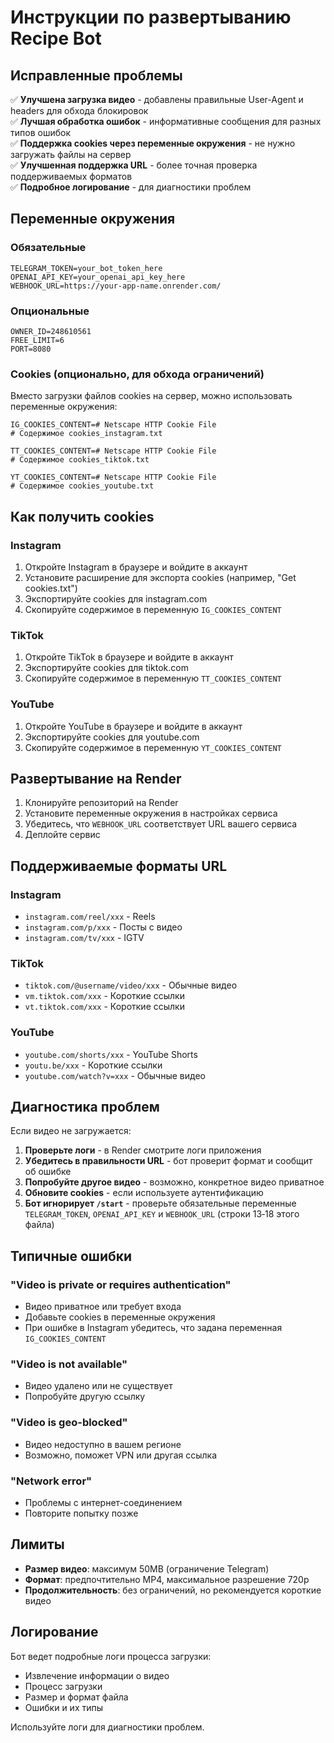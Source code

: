 # Инструкции по развертыванию Recipe Bot

## Исправленные проблемы

✅ **Улучшена загрузка видео** - добавлены правильные User-Agent и headers для обхода блокировок  
✅ **Лучшая обработка ошибок** - информативные сообщения для разных типов ошибок  
✅ **Поддержка cookies через переменные окружения** - не нужно загружать файлы на сервер  
✅ **Улучшенная поддержка URL** - более точная проверка поддерживаемых форматов  
✅ **Подробное логирование** - для диагностики проблем  

## Переменные окружения

### Обязательные
```
TELEGRAM_TOKEN=your_bot_token_here
OPENAI_API_KEY=your_openai_api_key_here
WEBHOOK_URL=https://your-app-name.onrender.com/
```

### Опциональные
```
OWNER_ID=248610561
FREE_LIMIT=6
PORT=8080
```

### Cookies (опционально, для обхода ограничений)

Вместо загрузки файлов cookies на сервер, можно использовать переменные окружения:

```
IG_COOKIES_CONTENT=# Netscape HTTP Cookie File
# Содержимое cookies_instagram.txt

TT_COOKIES_CONTENT=# Netscape HTTP Cookie File  
# Содержимое cookies_tiktok.txt

YT_COOKIES_CONTENT=# Netscape HTTP Cookie File
# Содержимое cookies_youtube.txt
```

## Как получить cookies

### Instagram
1. Откройте Instagram в браузере и войдите в аккаунт
2. Установите расширение для экспорта cookies (например, "Get cookies.txt")
3. Экспортируйте cookies для instagram.com
4. Скопируйте содержимое в переменную `IG_COOKIES_CONTENT`

### TikTok
1. Откройте TikTok в браузере и войдите в аккаунт
2. Экспортируйте cookies для tiktok.com
3. Скопируйте содержимое в переменную `TT_COOKIES_CONTENT`

### YouTube
1. Откройте YouTube в браузере и войдите в аккаунт
2. Экспортируйте cookies для youtube.com
3. Скопируйте содержимое в переменную `YT_COOKIES_CONTENT`

## Развертывание на Render

1. Клонируйте репозиторий на Render
2. Установите переменные окружения в настройках сервиса
3. Убедитесь, что `WEBHOOK_URL` соответствует URL вашего сервиса
4. Деплойте сервис

## Поддерживаемые форматы URL

### Instagram
- `instagram.com/reel/xxx` - Reels
- `instagram.com/p/xxx` - Посты с видео
- `instagram.com/tv/xxx` - IGTV

### TikTok
- `tiktok.com/@username/video/xxx` - Обычные видео
- `vm.tiktok.com/xxx` - Короткие ссылки
- `vt.tiktok.com/xxx` - Короткие ссылки

### YouTube
- `youtube.com/shorts/xxx` - YouTube Shorts
- `youtu.be/xxx` - Короткие ссылки
- `youtube.com/watch?v=xxx` - Обычные видео

## Диагностика проблем

Если видео не загружается:

1. **Проверьте логи** - в Render смотрите логи приложения
2. **Убедитесь в правильности URL** - бот проверит формат и сообщит об ошибке
3. **Попробуйте другое видео** - возможно, конкретное видео приватное
4. **Обновите cookies** - если используете аутентификацию
5. **Бот игнорирует `/start`** - проверьте обязательные переменные `TELEGRAM_TOKEN`, `OPENAI_API_KEY` и `WEBHOOK_URL` (строки 13‑18 этого файла)

## Типичные ошибки

### "Video is private or requires authentication"
- Видео приватное или требует входа
- Добавьте cookies в переменные окружения
- При ошибке в Instagram убедитесь, что задана переменная `IG_COOKIES_CONTENT`

### "Video is not available"
- Видео удалено или не существует
- Попробуйте другую ссылку

### "Video is geo-blocked"
- Видео недоступно в вашем регионе
- Возможно, поможет VPN или другая ссылка

### "Network error"
- Проблемы с интернет-соединением
- Повторите попытку позже

## Лимиты

- **Размер видео**: максимум 50MB (ограничение Telegram)
- **Формат**: предпочтительно MP4, максимальное разрешение 720p
- **Продолжительность**: без ограничений, но рекомендуется короткие видео

## Логирование

Бот ведет подробные логи процесса загрузки:
- Извлечение информации о видео
- Процесс загрузки
- Размер и формат файла
- Ошибки и их типы

Используйте логи для диагностики проблем.
